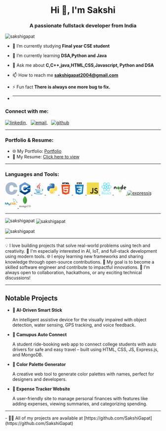 <h1 align="center">Hi 👋, I'm Sakshi</h1>
<h3 align="center">A passionate fullstack developer from India</h3>

<p align="left"> <img src="https://komarev.com/ghpvc/?username=sakshigapat&label=Profile%20views&color=0e75b6&style=flat" alt="sakshigapat" /> </p>

- 🔭 I’m currently studying **Final year CSE student**

- 🌱 I’m currently learning **DSA,Python and Java**

- 💬 Ask me about **C,C++,java,HTML,CSS,Javascript, Python and DSA**

- 📫 How to reach me **sakshigapat2004@gmail.com**

- ⚡ Fun fact **There is always one more bug to fix.**
- <hr>

<h3 align="left">Connect with me:</h3>
<p align="left">
  <a href="https://www.linkedin.com/in/sakshi-gapat-bba67627a/" target="blank">
    <img align="center" src="https://cdn.jsdelivr.net/gh/devicons/devicon/icons/linkedin/linkedin-original.svg" alt="linkedin" height="30" width="30" />
  </a>
  &nbsp;&nbsp;
  <a href="mailto:sakshigapat2004@gmail.com" target="blank">
    <img align="center" src="https://cdn-icons-png.flaticon.com/512/732/732200.png" alt="email" height="30" width="30" />
  </a>
  &nbsp;&nbsp;
  <a href="https://github.com/SakshiGapat" target="blank">
  <img align="center" src="https://cdn-icons-png.flaticon.com/512/25/25231.png" alt="github" height="30" width="30" />
</a>
</p>
<p align="left">
</p><hr>
<h3 align="left">Portfolio & Resume:</h3>

- 🌐 My Portfolio: [Portfolio](https://sakshigapat.github.io/Portfolio/)
- 📄 My Resume: [Click here to view](https://drive.google.com/file/d/1hdT9eAiQ31nNM2hCGhku6zuOSLoWJvHQ/view?usp=drivesdk)
<hr>

<h3 align="left">Languages and Tools:</h3>
<p align="left"> 
  <a href="https://www.cprogramming.com/" target="_blank" rel="noreferrer">
    <img src="https://raw.githubusercontent.com/devicons/devicon/master/icons/c/c-original.svg" alt="c" width="40" height="40"/> 
  </a> 
  <a href="https://www.w3schools.com/cpp/" target="_blank" rel="noreferrer">
    <img src="https://raw.githubusercontent.com/devicons/devicon/master/icons/cplusplus/cplusplus-original.svg" alt="cplusplus" width="40" height="40"/> 
  </a> 
  <a href="https://www.java.com" target="_blank" rel="noreferrer"> 
    <img src="https://raw.githubusercontent.com/devicons/devicon/master/icons/java/java-original.svg" alt="java" width="40" height="40"/> 
  </a> 
  <a href="https://www.python.org" target="_blank" rel="noreferrer"> 
    <img src="https://raw.githubusercontent.com/devicons/devicon/master/icons/python/python-original.svg" alt="python" width="40" height="40"/> 
  </a> 
  <a href="https://www.w3.org/html/" target="_blank" rel="noreferrer"> 
    <img src="https://raw.githubusercontent.com/devicons/devicon/master/icons/html5/html5-original-wordmark.svg" alt="html5" width="40" height="40"/> 
  </a> 
  <a href="https://www.w3schools.com/css/" target="_blank" rel="noreferrer"> 
    <img src="https://raw.githubusercontent.com/devicons/devicon/master/icons/css3/css3-original-wordmark.svg" alt="css3" width="40" height="40"/> 
  </a> 
  <a href="https://developer.mozilla.org/en-US/docs/Web/JavaScript" target="_blank" rel="noreferrer"> 
    <img src="https://raw.githubusercontent.com/devicons/devicon/master/icons/javascript/javascript-original.svg" alt="javascript" width="40" height="40"/> 
  </a> 
  <a href="https://reactjs.org/" target="_blank" rel="noreferrer"> 
    <img src="https://raw.githubusercontent.com/devicons/devicon/master/icons/react/react-original-wordmark.svg" alt="react" width="40" height="40"/> 
  </a> 
  <a href="https://nodejs.org/" target="_blank" rel="noreferrer"> 
    <img src="https://raw.githubusercontent.com/devicons/devicon/master/icons/nodejs/nodejs-original-wordmark.svg" alt="nodejs" width="40" height="40"/> 
  </a> 
  <a href="https://expressjs.com" target="_blank" rel="noreferrer"> 
  <img src="https://upload.wikimedia.org/wikipedia/commons/6/64/Expressjs.png" 
       alt="expressjs" width="40" height="40" 
       style="border-radius: 6px;"/> 
</a>
  <a href="https://www.mysql.com/" target="_blank" rel="noreferrer"> 
    <img src="https://raw.githubusercontent.com/devicons/devicon/master/icons/mysql/mysql-original-wordmark.svg" alt="mysql" width="40" height="40"/> 
  </a> 
  <a href="https://www.mongodb.com/" target="_blank" rel="noreferrer"> 
    <img src="https://raw.githubusercontent.com/devicons/devicon/master/icons/mongodb/mongodb-original-wordmark.svg" alt="mongodb" width="40" height="40"/> 
  </a> 

</p>


<hr>
<p><img align="left" src="https://github-readme-stats.vercel.app/api/top-langs?username=sakshigapat&show_icons=true&locale=en&layout=compact" alt="sakshigapat" /></p>

<p>&nbsp;<img align="center" src="https://github-readme-stats.vercel.app/api?username=sakshigapat&show_icons=true&locale=en" alt="sakshigapat" /></p>

<p><img align="center" src="https://github-readme-streak-stats.herokuapp.com/?user=sakshigapat&" alt="sakshigapat" /></p>

<hr>
💡 I love building projects that solve real-world problems using tech and creativity.
🧠 I'm especially interested in AI, IoT, and full-stack development using modern tools.
🌐 I enjoy learning new frameworks and sharing knowledge through open-source contributions.
🎯 My goal is to become a skilled software engineer and contribute to impactful innovations.
💬 I’m always open to collaboration, hackathons, or any exciting technical discussions!
<hr>
<h2>Notable Projects</h2>
<ul>
<li><p><b>🤖 AI-Driven Smart Stick</b></p>
<p>An intelligent assistive device for the visually impaired with object detection, water sensing, GPS tracking, and voice feedback.</p>
</li>
<li><p><b>🚗 Camupus Auto Connect</b></p>
<p>A student ride-booking web app to connect college students with auto drivers for safe and easy travel – built using HTML, CSS, JS, Express.js, and MongoDB.</p>

<li><p><b>🎨 Color Palette Generator</b></p>
A creative web tool to generate color palettes with names, perfect for designers and developers.</p>

<li><p><b>💸 Expense Tracker Website</b></p>
A user-friendly site to manage personal finances with features like adding expenses, viewing summaries, and categorizing spending.</p>
</ul>
<hr>
- 👨‍💻 All of my projects are available at [https://github.com/SakshiGapat](https://github.com/SakshiGapat)
